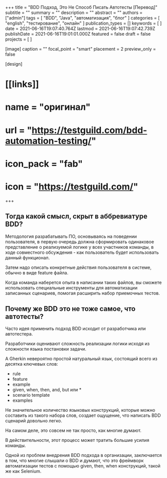 +++
title = "BDD Подход, Это Не Способ Писать Автотесты [Перевод]"
subtitle = ""
summary = ""
description = ""
abstract = ""
authors = ["admin"]
tags = [ "BDD", "Java", "автоматизация", "блог" ]
categories = [ "english", "тестирование", "онлайн" ]
publication_types = []
keywords = [ ]
date = 2021-06-16T19:07:40.764Z
lastmod = 2021-06-16T19:07:42.739Z
publishDate = 2021-06-16T19:01:01.000Z
featured = false
draft = false
projects = [ ]

[image]
    caption = ""
    focal_point = "smart"
    placement = 2
    preview_only = false

[design]

# [[links]]
#    name = "оригинал"
#    url = "https://testguild.com/bdd-automation-testing/"
#    icon_pack = "fab"
#    icon = "https://testguild.com/" 
+++

<!-- {{< gdocs src="https://drive.google.com/file/d/1ukyDnFQMsW6xrUtmvjPKqMYa5LnIohyp/preview" >}} -->

## Тогда какой смысл, скрыт в аббревиатуре BDD?

Методология разрабатывать ПО, основываясь на поведении пользователя, в первую очередь должна  сформировать одинаковое представление  о реализуемой логике у всех участников команды, в ходе совместного  обсуждения - как пользователь будет использовать данный функционал.

Затем надо описать конкретные действия пользователя в системе, обычно в виде feature файла.

Когда команда наберется опыта в написании таких файлов, вы сможете использовать специальные  инструменты для автоматизации записанных сценариев, помогая расширить набор приемочных тестов.

## Почему же BDD это не тоже самое, что автотесты?

Часто идея применить подход BDD исходит от разработчика или автотестера.

Разработчики оценивают сложность реализации логики исходя из сложности языка постановки  задачи.

А Gherkin невероятно простой натуральный язык, состоящий всего из десятка ключевых слов:

- rule
- feature
- example
- given, when, then, and, but или *
- scenario template
- examples

Не значительное количество языковых  конструкций, которые можно составить из такого набора слов, создает ощущение, что написать BDD сценарий довольно легко.

На самом деле, это совсем не так просто, как многие думают.

В действительности, этот процесс может тратить большие усилия команды.

Одной из проблем внедрения BDD подхода в организации, заключается в том, что многие слышали о BDD и думают, что это фреймворк автоматизации тестов с помощью given, then, when конструкций, такой же как Selenium. 
